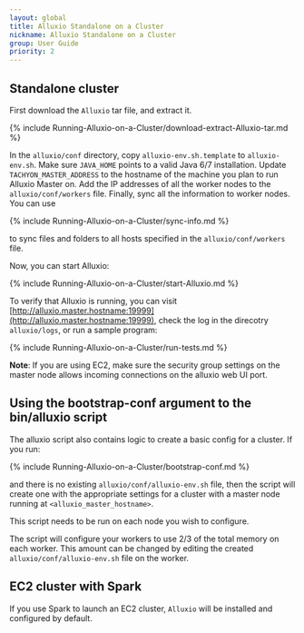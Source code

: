 ```yaml
---
layout: global
title: Alluxio Standalone on a Cluster
nickname: Alluxio Standalone on a Cluster
group: User Guide
priority: 2
---
```


## Standalone cluster

First download the `Alluxio` tar file, and extract it.

{% include Running-Alluxio-on-a-Cluster/download-extract-Alluxio-tar.md %}

In the `alluxio/conf` directory, copy `alluxio-env.sh.template` to `alluxio-env.sh`. Make sure
`JAVA_HOME` points to a valid Java 6/7 installation. Update `TACHYON_MASTER_ADDRESS` to the hostname
of the machine you plan to run Alluxio Master on. Add the IP addresses of all the worker nodes to
the `alluxio/conf/workers` file. Finally, sync all the information to worker nodes. You can use

{% include Running-Alluxio-on-a-Cluster/sync-info.md %}

to sync files and folders to all hosts specified in the `alluxio/conf/workers` file.

Now, you can start Alluxio:

{% include Running-Alluxio-on-a-Cluster/start-Alluxio.md %}

To verify that Alluxio is running, you can visit
[http://alluxio.master.hostname:19999](http://alluxio.master.hostname:19999), check the log in the
direcotry `alluxio/logs`, or run a sample program:

{% include Running-Alluxio-on-a-Cluster/run-tests.md %}

**Note**: If you are using EC2, make sure the security group settings on the master node allows
 incoming connections on the alluxio web UI port.

## Using the bootstrap-conf argument to the bin/alluxio script

The alluxio script also contains logic to create a basic config for a cluster. If you run:

{% include Running-Alluxio-on-a-Cluster/bootstrap-conf.md %}

and there is no existing `alluxio/conf/alluxio-env.sh` file, then the script will create one
with the appropriate settings for a cluster with a master node running at `<alluxio_master_hostname>`.

This script needs to be run on each node you wish to configure.

The script will configure your workers to use 2/3 of the total memory on each worker. This amount
can be changed by editing the created `alluxio/conf/alluxio-env.sh` file on the worker.

## EC2 cluster with Spark

If you use Spark to launch an EC2 cluster, `Alluxio` will be installed and configured by default.
